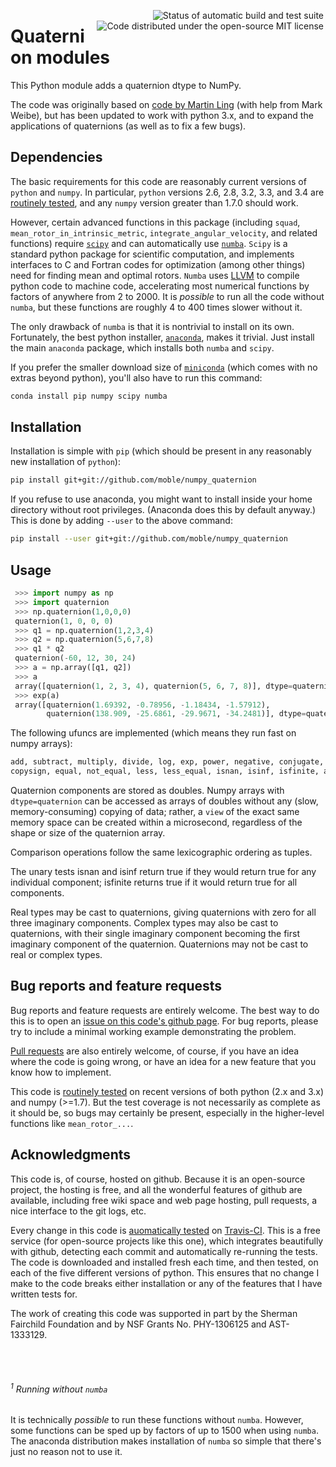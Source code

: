  <a href="https://travis-ci.org/moble/numpy_quaternion"><img align="right" hspace="3" alt="Status of automatic build and test suite" src="https://travis-ci.org/moble/numpy_quaternion.svg?branch=master"></a> <a href="https://github.com/moble/numpy_quaternion/blob/master/LICENSE"><img align="right" hspace="3" alt="Code distributed under the open-source MIT license" src="http://moble.github.io/spherical_functions/images/MITLicenseBadge.svg"></a>

# Quaternion modules

This Python module adds a quaternion dtype to NumPy.

The code was originally based on [code by Martin
Ling](https://github.com/martinling/numpy_quaternion) (with help from
Mark Weibe), but has been updated to work with python 3.x, and to
expand the applications of quaternions (as well as to fix a few bugs).


## Dependencies

The basic requirements for this code are reasonably current versions
of `python` and `numpy`.  In particular, `python` versions 2.6, 2.8,
3.2, 3.3, and 3.4 are
[routinely tested](https://travis-ci.org/moble/numpy_quaternion), and
any `numpy` version greater than 1.7.0 should work.

However, certain advanced functions in this package (including
`squad`, `mean_rotor_in_intrinsic_metric`,
`integrate_angular_velocity`, and related functions) require
[`scipy`](http://scipy.org/) and can automatically use
[`numba`](http://numba.pydata.org/).  `Scipy` is a standard python
package for scientific computation, and implements interfaces to C and
Fortran codes for optimization (among other things) need for finding
mean and optimal rotors.  `Numba` uses [LLVM](http://llvm.org/) to
compile python code to machine code, accelerating most numerical
functions by factors of anywhere from 2 to 2000.  It is *possible* to
run all the code without `numba`, but these functions are roughly 4 to
400 times slower without it.

The only drawback of `numba` is that it is nontrivial to install on
its own.  Fortunately, the best python installer,
[`anaconda`](http://continuum.io/downloads), makes it trivial.  Just
install the main `anaconda` package, which installs both `numba` and
`scipy`.

If you prefer the smaller download size of
[`miniconda`](http://conda.pydata.org/miniconda.html) (which comes
with no extras beyond python), you'll also have to run this command:

```sh
conda install pip numpy scipy numba
```

## Installation

Installation is simple with `pip` (which should be present in any
reasonably new installation of `python`):

```sh
pip install git+git://github.com/moble/numpy_quaternion
```

If you refuse to use anaconda, you might want to install inside your
home directory without root privileges.  (Anaconda does this by
default anyway.)  This is done by adding `--user` to the above
command:

```sh
pip install --user git+git://github.com/moble/numpy_quaternion
```


## Usage

```python
 >>> import numpy as np
 >>> import quaternion
 >>> np.quaternion(1,0,0,0)
 quaternion(1, 0, 0, 0)
 >>> q1 = np.quaternion(1,2,3,4)
 >>> q2 = np.quaternion(5,6,7,8)
 >>> q1 * q2
 quaternion(-60, 12, 30, 24)
 >>> a = np.array([q1, q2])
 >>> a
 array([quaternion(1, 2, 3, 4), quaternion(5, 6, 7, 8)], dtype=quaternion)
 >>> exp(a)
 array([quaternion(1.69392, -0.78956, -1.18434, -1.57912),
        quaternion(138.909, -25.6861, -29.9671, -34.2481)], dtype=quaternion)
```

The following ufuncs are implemented (which means they run fast on
numpy arrays):

```python
add, subtract, multiply, divide, log, exp, power, negative, conjugate,
copysign, equal, not_equal, less, less_equal, isnan, isinf, isfinite, absolute
```

Quaternion components are stored as doubles.  Numpy arrays with
`dtype=quaternion` can be accessed as arrays of doubles without any
(slow, memory-consuming) copying of data; rather, a `view` of the
exact same memory space can be created within a microsecond,
regardless of the shape or size of the quaternion array.

Comparison operations follow the same lexicographic ordering as
tuples.

The unary tests isnan and isinf return true if they would return true
for any individual component; isfinite returns true if it would return
true for all components.

Real types may be cast to quaternions, giving quaternions with zero
for all three imaginary components. Complex types may also be cast to
quaternions, with their single imaginary component becoming the first
imaginary component of the quaternion. Quaternions may not be cast to
real or complex types.


## Bug reports and feature requests

Bug reports and feature requests are entirely welcome.  The best way
to do this is to open an
[issue on this code's github page](https://github.com/moble/numpy_quaternion/issues).
For bug reports, please try to include a minimal working example
demonstrating the problem.

[Pull requests](https://help.github.com/articles/using-pull-requests/)
are also entirely welcome, of course, if you have an idea where the
code is going wrong, or have an idea for a new feature that you know
how to implement.

This code is
[routinely tested](https://travis-ci.org/moble/numpy_quaternion) on
recent versions of both python (2.x and 3.x) and numpy (>=1.7).  But
the test coverage is not necessarily as complete as it should be, so
bugs may certainly be present, especially in the higher-level
functions like `mean_rotor_...`.


## Acknowledgments

This code is, of course, hosted on github.  Because it is an
open-source project, the hosting is free, and all the wonderful
features of github are available, including free wiki space and web
page hosting, pull requests, a nice interface to the git logs, etc.

Every change in this code is
[auomatically tested](https://travis-ci.org/moble/numpy_quaternion) on
[Travis-CI](https://travis-ci.org/).  This is a free service (for
open-source projects like this one), which integrates beautifully with
github, detecting each commit and automatically re-running the tests.
The code is downloaded and installed fresh each time, and then tested,
on each of the five different versions of python.  This ensures that
no change I make to the code breaks either installation or any of the
features that I have written tests for.

The work of creating this code was supported in part by the Sherman
Fairchild Foundation and by NSF Grants No. PHY-1306125 and
AST-1333129.


<br/><br/>
###### <sup>1</sup> Running without `numba`

It is technically *possible* to run these functions without `numba`.
However, some functions can be sped up by factors of up to 1500 when
using `numba`.  The anaconda distribution makes installation of
`numba` so simple that there's just no reason not to use it.
